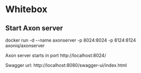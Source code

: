 # Whitebox

## Start Axon server
docker run -d --name axonserver -p 8024:8024 -p 8124:8124 axoniq/axonserver

Axon server starts in port http://localhost:8024/

Swagger url: http://localhost:8080/swagger-ui/index.html